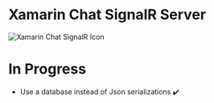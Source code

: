 # Xamarin Chat SignalR Server

![Xamarin Chat SignalR Icon](docs/icon.png)

# In Progress
- Use a database instead of Json serializations ✔️
